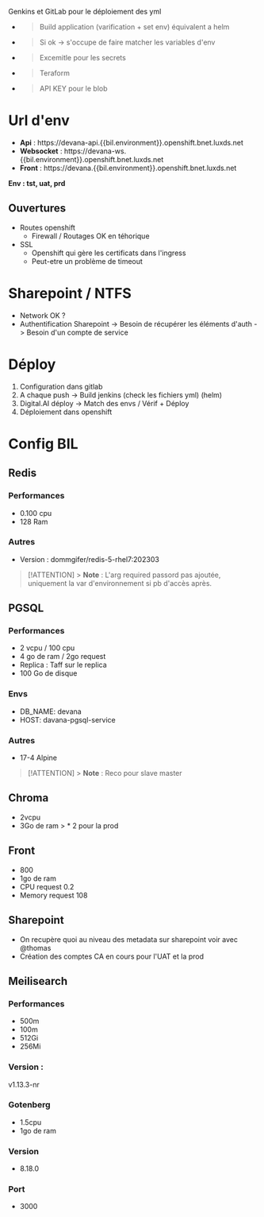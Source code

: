 Genkins et GitLab pour le déploiement des yml

- > Build application (varification + set env) équivalent a helm
- > Si ok -> s'occupe de faire matcher les variables d'env
- > Excemitle pour les secrets
- > Teraform
- > API KEY pour le blob

##

# Url d'env

- **Api** : https://devana-api.{{bil.environment}}.openshift.bnet.luxds.net
- **Websocket** : https://devana-ws.{{bil.environment}}.openshift.bnet.luxds.net
- **Front** : https://devana.{{bil.environment}}.openshift.bnet.luxds.net

**Env : tst, uat, prd**

## Ouvertures

- Routes openshift
  - Firewall / Routages OK en téhorique
- SSL
  - Openshift qui gère les certificats dans l'ingress
  - Peut-etre un problème de timeout

# Sharepoint / NTFS

- Network OK ?
- Authentification Sharepoint -> Besoin de récupérer les éléments d'auth
  -> Besoin d'un compte de service

# Déploy

1. Configuration dans gitlab
2. A chaque push -> Build jenkins (check les fichiers yml) (helm)
3. Digital.AI déploy -> Match des envs / Vérif + Déploy
4. Déploiement dans openshift

# Config BIL

## Redis

### Performances

- 0.100 cpu
- 128 Ram

### Autres

- Version : dommgifer/redis-5-rhel7:202303

> [!ATTENTION] > **Note** : L'arg required passord pas ajoutée, uniquement la var d'environnement si pb d'accès après.

## PGSQL

### Performances

- 2 vcpu / 100 cpu
- 4 go de ram / 2go request
- Replica : Taff sur le replica
- 100 Go de disque

### Envs

- DB_NAME: devana
- HOST: davana-pgsql-service

### Autres

- 17-4 Alpine

> [!ATTENTION] > **Note** : Reco pour slave master

## Chroma

- 2vcpu
- 3Go de ram > \* 2 pour la prod

## Front

- 800
- 1go de ram
- CPU request 0.2
- Memory request 108

## Sharepoint

- On recupère quoi au niveau des metadata sur sharepoint voir avec @thomas
- Création des comptes CA en cours pour l'UAT et la prod

## Meilisearch

### Performances

- 500m
- 100m
- 512Gi
- 256Mi

### Version :

v1.13.3-nr

### Gotenberg

- 1.5cpu
- 1go de ram

### Version

- 8.18.0

### Port

- 3000
